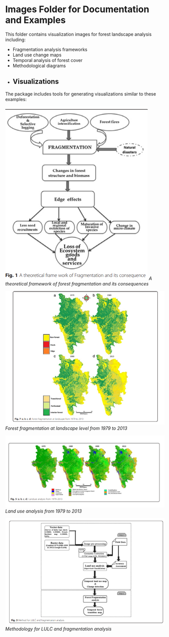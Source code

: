# Images Folder for Documentation and Examples

This folder contains visualization images for forest landscape analysis including:
- Fragmentation analysis frameworks
- Land use change maps
- Temporal analysis of forest cover
- Methodological diagrams
- 
  ## Visualizations

The package includes tools for generating visualizations similar to these examples:

![Fragmentation Framework](https://github.com/arman2289/ForestLandscapeAnalysis/blob/main/images/A%20theoretical%20framework%20of%20fragmentation.png)
*A theoretical framework of forest fragmentation and its consequences*

![Forest Fragmentation Analysis](https://github.com/arman2289/ForestLandscapeAnalysis/blob/main/images/Forest%20fragmentation1979-2013.png)
*Forest fragmentation at landscape level from 1979 to 2013*

![Land Use Analysis](https://github.com/arman2289/ForestLandscapeAnalysis/blob/main/images/Land%20use%20analysis%201979-2013.png)
*Land use analysis from 1979 to 2013*

![Methodology Framework](https://github.com/arman2289/ForestLandscapeAnalysis/blob/main/images/Method%20for%20lulc%20and%20fragmentation.png)
*Methodology for LULC and fragmentation analysis*
